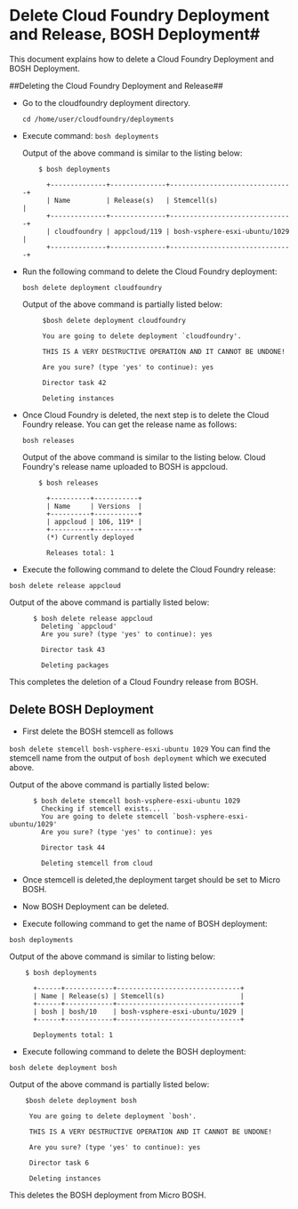 # Delete Cloud Foundry Deployment and Release, BOSH Deployment#

This document explains how to delete a  Cloud Foundry Deployment and BOSH Deployment.

##Deleting the Cloud Foundry Deployment and Release##

+ Go to the cloudfoundry deployment directory.

  `cd /home/user/cloudfoundry/deployments`

+ Execute command: `bosh deployments`

   Output of the above command is similar to the listing below:


          $ bosh deployments

            +--------------+--------------+-------------------------------+
            | Name         | Release(s)   | Stemcell(s)                   |
            +--------------+--------------+-------------------------------+
            | cloudfoundry | appcloud/119 | bosh-vsphere-esxi-ubuntu/1029 |
            +--------------+--------------+-------------------------------+

+ Run the following command to delete the Cloud Foundry deployment:

  `bosh delete deployment cloudfoundry`

  Output of the above command is partially listed below:

           $bosh delete deployment cloudfoundry

           You are going to delete deployment `cloudfoundry'.

           THIS IS A VERY DESTRUCTIVE OPERATION AND IT CANNOT BE UNDONE!

           Are you sure? (type 'yes' to continue): yes

           Director task 42

           Deleting instances


+ Once Cloud Foundry is deleted, the next step is to delete the Cloud Foundry release. You can get the release name as follows:

  `bosh releases`

   Output of the above command is similar to the listing below. Cloud Foundry's release name uploaded to BOSH is appcloud.

          $ bosh releases

            +----------+-----------+
            | Name     | Versions  |
            +----------+-----------+
            | appcloud | 106, 119* |
            +----------+-----------+
            (*) Currently deployed

            Releases total: 1

+ Execute the following command to delete the Cloud Foundry release:

 `bosh delete release appcloud`

   Output of the above command is partially listed below:

          $ bosh delete release appcloud
            Deleting `appcloud'
            Are you sure? (type 'yes' to continue): yes

            Director task 43

            Deleting packages

This completes the deletion of a Cloud Foundry release from BOSH.

## Delete BOSH Deployment

+ First delete the BOSH stemcell as follows


 `bosh delete stemcell bosh-vsphere-esxi-ubuntu 1029`
You can find the stemcell name from the output of `bosh deployment` which we executed above.

   Output of the above command is partially listed below:

          $ bosh delete stemcell bosh-vsphere-esxi-ubuntu 1029
            Checking if stemcell exists...
            You are going to delete stemcell `bosh-vsphere-esxi-ubuntu/1029'
            Are you sure? (type 'yes' to continue): yes

            Director task 44

            Deleting stemcell from cloud

+ Once stemcell is deleted,the deployment target should be set to Micro BOSH.

+ Now BOSH Deployment can be deleted.

+ Execute following command to get the name of BOSH deployment:

 `bosh deployments`

   Output of the above command is similar to listing below:

        $ bosh deployments

          +------+------------+-------------------------------+
          | Name | Release(s) | Stemcell(s)                   |
          +------+------------+-------------------------------+
          | bosh | bosh/10    | bosh-vsphere-esxi-ubuntu/1029 |
          +------+------------+-------------------------------+

          Deployments total: 1

+ Execute following command to delete the BOSH deployment:

 `bosh delete deployment bosh`

Output of the above command is partially listed below:

        $bosh delete deployment bosh

         You are going to delete deployment `bosh'.

         THIS IS A VERY DESTRUCTIVE OPERATION AND IT CANNOT BE UNDONE!

         Are you sure? (type 'yes' to continue): yes

         Director task 6

         Deleting instances

 This deletes the BOSH deployment from Micro BOSH.
